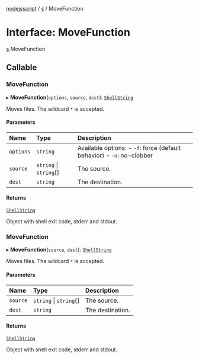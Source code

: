 [nodejsscript](../README.md) / [s](../modules/s.md) / MoveFunction

# Interface: MoveFunction

[s](../modules/s.md).MoveFunction

## Callable

### MoveFunction

▸ **MoveFunction**(`options`, `source`, `dest`): [`ShellString`](../modules/s.md#shellstring)

Moves files. The wildcard `*` is accepted.

#### Parameters

| Name | Type | Description |
| :------ | :------ | :------ |
| `options` | `string` | Available options: - `-f`: force (default behavior) - `-n`: no-clobber |
| `source` | `string` \| `string`[] | The source. |
| `dest` | `string` | The destination. |

#### Returns

[`ShellString`](../modules/s.md#shellstring)

Object with shell exit code, stderr and stdout.

### MoveFunction

▸ **MoveFunction**(`source`, `dest`): [`ShellString`](../modules/s.md#shellstring)

Moves files. The wildcard `*` is accepted.

#### Parameters

| Name | Type | Description |
| :------ | :------ | :------ |
| `source` | `string` \| `string`[] | The source. |
| `dest` | `string` | The destination. |

#### Returns

[`ShellString`](../modules/s.md#shellstring)

Object with shell exit code, stderr and stdout.
